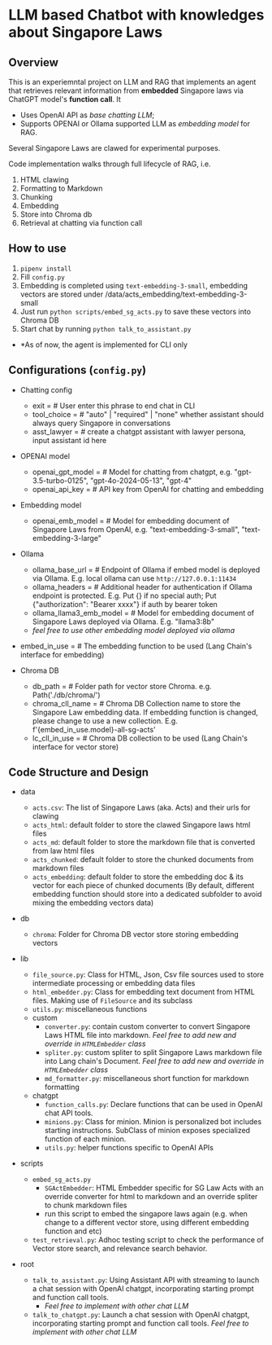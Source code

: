 # LLM based Chatbot with knowledges about Singapore Laws

## Overview

This is an experiemntal project on LLM and RAG that implements an agent that retrieves relevant information from **embedded** Singapore laws via ChatGPT model's **function call**. It

- Uses OpenAI API as _base chatting LLM_;
- Supports OPENAI or Ollama supported LLM as _embedding model_ for RAG.

Several Singapore Laws are clawed for experimental purposes.

Code implementation walks through full lifecycle of RAG, i.e.

1. HTML clawing
2. Formatting to Markdown
3. Chunking
4. Embedding
5. Store into Chroma db
6. Retrieval at chatting via function call

## How to use

1. `pipenv install`
2. Fill `config.py`
3. Embedding is completed using `text-embedding-3-small`, embedding vectors are stored under /data/acts_embedding/text-embedding-3-small
4. Just run `python scripts/embed_sg_acts.py` to save these vectors into Chroma DB
5. Start chat by running `python talk_to_assistant.py`

- \*As of now, the agent is implemented for CLI only

## Configurations (`config.py`)

- Chatting config

  - exit = # User enter this phrase to end chat in CLI
  - tool_choice = # "auto" | "required" | "none" whether assistant should always query Singapore in conversations
  - asst_lawyer = # create a chatgpt assistant with lawyer persona, input assistant id here

- OPENAI model

  - openai_gpt_model = # Model for chatting from chatgpt, e.g. "gpt-3.5-turbo-0125", "gpt-4o-2024-05-13", "gpt-4"
  - openai_api_key = # API key from OpenAI for chatting and embedding

- Embedding model

  - openai_emb_model = # Model for embedding document of Singapore Laws from OpenAI, e.g. "text-embedding-3-small", "text-embedding-3-large"

- Ollama

  - ollama_base_url = # Endpoint of Ollama if embed model is deployed via Ollama. E.g. local ollama can use `http://127.0.0.1:11434`
  - ollama_headers = # Additional header for authentication if Ollama endpoint is protected. E.g. Put {} if no special auth; Put {"authorization": "Bearer xxxx"} if auth by bearer token
  - ollama_llama3_emb_model = # Model for embedding document of Singapore Laws deployed via Ollama. E.g. "llama3:8b"
  - _feel free to use other embedding model deployed via ollama_

- embed_in_use = # The embedding function to be used (Lang Chain's interface for embedding)

- Chroma DB
  - db_path = # Folder path for vector store Chroma. e.g. Path('./db/chroma/')
  - chroma_cll_name = # Chroma DB Collection name to store the Singapore Law embedding data. If embedding function is changed, please change to use a new collection. E.g. f'{embed_in_use.model}-all-sg-acts'
  - lc_cll_in_use = # Chroma DB collection to be used (Lang Chain's interface for vector store)

## Code Structure and Design

- data

  - `acts.csv`: The list of Singapore Laws (aka. Acts) and their urls for clawing
  - `acts_html`: default folder to store the clawed Singapore laws html files
  - `acts_md`: default folder to store the markdown file that is converted from law html files
  - `acts_chunked`: default folder to store the chunked documents from markdown files
  - `acts_embedding`: default folder to store the embedding doc & its vector for each piece of chunked documents (By default, different embedding function should store into a dedicated subfolder to avoid mixing the embedding vectors data)

- db

  - `chroma`: Folder for Chroma DB vector store storing embedding vectors

- lib

  - `file_source.py`: Class for HTML, Json, Csv file sources used to store intermediate processing or embedding data files
  - `html_embedder.py`: Class for embedding text document from HTML files. Making use of `FileSource` and its subclass
  - `utils.py`: miscellaneous functions
  - custom
    - `converter.py`: contain custom converter to convert Singapore Laws HTML file into markdown. _Feel free to add new and override in `HTMLEmbedder` class_
    - `spliter.py`: custom spliter to split Singapore Laws markdown file into Lang chain's Document. _Feel free to add new and override in `HTMLEmbedder` class_
    - `md_formatter.py`: miscellaneous short function for markdown formatting
  - chatgpt
    - `function_calls.py`: Declare functions that can be used in OpenAI chat API tools.
    - `minions.py`: Class for minion. Minion is personalized bot includes starting instructions. SubClass of minion exposes specialized function of each minion.
    - `utils.py`: helper functions specific to OpenAI APIs

- scripts

  - `embed_sg_acts.py`
    - `SGActEmbedder`: HTML Embedder specific for SG Law Acts with an override converter for html to markdown and an override spliter to chunk markdown files
    - run this script to embed the singapore laws again (e.g. when change to a different vector store, using different embedding function and etc)
  - `test_retrieval.py`: Adhoc testing script to check the performance of Vector store search, and relevance search behavior.

- root

  - `talk_to_assistant.py`: Using Assistant API with streaming to launch a chat session with OpenAI chatgpt, incorporating starting prompt and function call tools.
    - _Feel free to implement with other chat LLM_
  - `talk_to_chatgpt.py`: Launch a chat session with OpenAI chatgpt, incorporating starting prompt and function call tools. _Feel free to implement with other chat LLM_
